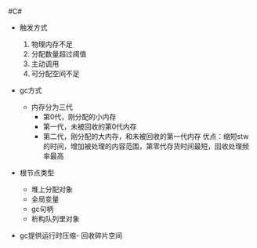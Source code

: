 #C\#
- 触发方式
	1. 物理内存不足
	2. 分配数量超过阈值
	3. 主动调用
	4. 可分配空间不足
- gc方式
	- 内存分为三代
		- 第0代，刚分配的小内存
		- 第一代，未被回收的第0代内存
		- 第二代，刚分配的大内存，和未被回收的第一代内存
	优点：缩短stw的时间，增加被处理的内容范围，第零代存货时间最短，回收处理频率最高

- 根节点类型
	- 堆上分配对象
	- 全局变量
	- gc句柄
	- 析构队列里对象
- gc提供运行时压缩- 回收碎片空间
	